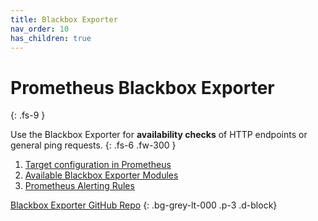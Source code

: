 ```yaml
---
title: Blackbox Exporter
nav_order: 10
has_children: true
---
```


# Prometheus Blackbox Exporter
{: .fs-9 }

Use the Blackbox Exporter for __availability checks__ of HTTP endpoints
or general ping requests.
{: .fs-6 .fw-300 }

1. [Target configuration in Prometheus](targets.html)
1. [Available Blackbox Exporter Modules](modules.html)
1. [Prometheus Alerting Rules](rules.md)

<i class="bi bi-github"></i> [Blackbox Exporter GitHub Repo](https://github.com/prometheus/blackbox_exporter)
{: .bg-grey-lt-000 .p-3 .d-block}
